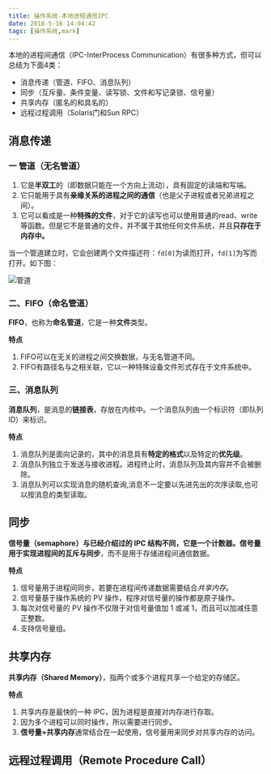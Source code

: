 ```yaml
---
title: 操作系统-本地进程通信IPC
date: 2018-5-16 14:04:42
tags: [操作系统,mark]
---
```



本地的进程间通信（IPC-InterProcess Communication）有很多种方式，但可以总结为下面4类：

- 消息传递（管道、FIFO、消息队列）
- 同步（互斥量、条件变量、读写锁、文件和写记录锁、信号量）
- 共享内存（匿名的和具名的）
- 远程过程调用（Solaris门和Sun RPC）

<!--more-->

## 消息传递 

### 一 管道（无名管道）

1. 它是**半双工**的（即数据只能在一个方向上流动），具有固定的读端和写端。
2. 它只能用于具有**亲缘关系的进程之间的通信**（也是父子进程或者兄弟进程之间）。
3. 它可以看成是一种**特殊的文件**，对于它的读写也可以使用普通的read、write 等函数。但是它不是普通的文件，并不属于其他任何文件系统，并且**只存在于内存中。**

当一个管道建立时，它会创建两个文件描述符：`fd[0]`为读而打开，`fd[1]`为写而打开。如下图：

![管道](../img/pipe.png)

### 二、FIFO（命名管道）

**FIFO**，也称为**命名管道**，它是一种**文件**类型。

**特点**

1. FIFO可以在无关的进程之间交换数据，与无名管道不同。
2. FIFO有路径名与之相关联，它以一种特殊设备文件形式存在于文件系统中。

### 三、消息队列

**消息队列**，是消息的**链接表**，存放在内核中。一个消息队列由一个标识符（即队列ID）来标识。

**特点**

1. 消息队列是面向记录的，其中的消息具有**特定的格式**以及特定的**优先级**。
2. 消息队列独立于发送与接收进程。进程终止时，消息队列及其内容并不会被删除。
3. 消息队列可以实现消息的随机查询,消息不一定要以先进先出的次序读取,也可以按消息的类型读取。

## 同步

**信号量（semaphore）**与已经介绍过的 IPC 结构不同，它是一个计数器。信号量用于实现**进程间的互斥与同步**，而不是用于存储进程间通信数据。

**特点**

1. 信号量用于进程间同步，若要在进程间传递数据需要结合*共享内存*。
2. 信号量基于操作系统的 PV 操作，程序对信号量的操作都是原子操作。
3. 每次对信号量的 PV 操作不仅限于对信号量值加 1 或减 1，而且可以加减任意正整数。
4. 支持信号量组。

## 共享内存

**共享内存（Shared Memory）**，指两个或多个进程共享一个给定的存储区。

**特点**

1. 共享内存是最快的一种 IPC，因为进程是直接对内存进行存取。
2. 因为多个进程可以同时操作，所以需要进行同步。
3. **信号量+共享内存**通常结合在一起使用，信号量用来同步对共享内存的访问。



## 远程过程调用（Remote Procedure Call）



